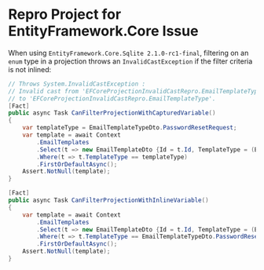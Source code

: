 # Repro Project for EntityFramework.Core Issue

When using `EntityFramework.Core.Sqlite 2.1.0-rc1-final`, filtering on an `enum` type in a projection
throws an `InvalidCastException` if the filter criteria is not inlined:

```csharp
// Throws System.InvalidCastException :
// Invalid cast from 'EFCoreProjectionInvalidCastRepro.EmailTemplateTypeDto'
// to 'EFCoreProjectionInvalidCastRepro.EmailTemplateType'.
[Fact]
public async Task CanFilterProjectionWithCapturedVariable()
{
    var templateType = EmailTemplateTypeDto.PasswordResetRequest;
    var template = await Context
        .EmailTemplates
        .Select(t => new EmailTemplateDto {Id = t.Id, TemplateType = (EmailTemplateTypeDto) t.TemplateType})
        .Where(t => t.TemplateType == templateType)
        .FirstOrDefaultAsync();
    Assert.NotNull(template);
}

[Fact]
public async Task CanFilterProjectionWithInlineVariable()
{
    var template = await Context
        .EmailTemplates
        .Select(t => new EmailTemplateDto {Id = t.Id, TemplateType = (EmailTemplateTypeDto) t.TemplateType})
        .Where(t => t.TemplateType == EmailTemplateTypeDto.PasswordResetRequest)
        .FirstOrDefaultAsync();
    Assert.NotNull(template);
}
```
